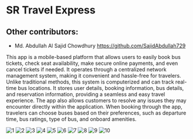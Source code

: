 # SR Travel Express

## Other contributors:
- Md. Abdullah Al Sajid Chowdhury https://github.com/SajidAbdullah729

This app is a mobile-based platform that allows users to easily book bus tickets, check seat availability, make secure online payments, and even cancel tickets if needed. It operates through a centralized network management system, making it convenient and hassle-free for travelers. Unlike traditional methods, this system is computerized and can track real-time bus locations. It stores user details, booking information, bus details, and reservation information, providing a seamless and easy travel experience. The app also allows customers to resolve any issues they may encounter directly within the application. When booking through the app, travelers can choose buses based on their preferences, such as departure time, bus ratings, type of bus, and onboard amenities.


![1](https://github.com/Rahim-aust/SR-Travel-Express/assets/52979618/1a77fab6-d489-4452-a22c-b5a9500f2f2a)
![2](https://github.com/Rahim-aust/SR-Travel-Express/assets/52979618/816f357b-bd13-48d5-a45a-795cfbe39fa1)
![3](https://github.com/Rahim-aust/SR-Travel-Express/assets/52979618/c2634c6f-19f7-4190-8ee4-776686872c3a)
![4](https://github.com/Rahim-aust/SR-Travel-Express/assets/52979618/7c96d56e-1cb6-4557-8aa5-f2985339c08e)
![5](https://github.com/Rahim-aust/SR-Travel-Express/assets/52979618/ed07cb32-1d69-4698-8436-4c6f0296b361)
![6](https://github.com/Rahim-aust/SR-Travel-Express/assets/52979618/2bef850d-10f1-48bb-83d1-1e61ba3b91a9)
![7](https://github.com/Rahim-aust/SR-Travel-Express/assets/52979618/47e91995-8d39-4c1f-8882-99f2ffd7fa7c)
![8](https://github.com/Rahim-aust/SR-Travel-Express/assets/52979618/e3f90d05-3fa2-43ff-bd59-4a439a3b366c)
![9](https://github.com/Rahim-aust/SR-Travel-Express/assets/52979618/fbd65fea-24f5-4ab0-8ebf-29c26bc0b1e8)
![10](https://github.com/Rahim-aust/SR-Travel-Express/assets/52979618/0ae2ef1d-9ea2-46c6-8082-557ec9106ad7)



